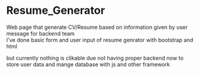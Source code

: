 # Resume_Generator
Web page that generate CV/Resume based on information given by user
message for backend team  <br>
I've done basic form and user input of resume genrator with bootstrap and html 

but currently nothing is clikable due not having proper backend
now to store user data and mange database with js and other framework
